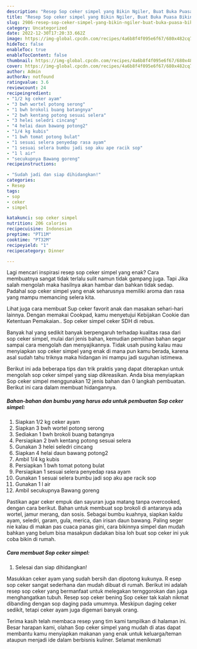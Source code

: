```yaml
---
description: "Resep Sop ceker simpel yang Bikin Ngiler, Buat Buka Puasa Bikin Ngiler"
title: "Resep Sop ceker simpel yang Bikin Ngiler, Buat Buka Puasa Bikin Ngiler"
slug: 2986-resep-sop-ceker-simpel-yang-bikin-ngiler-buat-buka-puasa-bikin-ngiler
category: Uncategorized
date: 2022-12-30T17:20:33.662Z
image: https://img-global.cpcdn.com/recipes/4a6b8f4f095e6f67/680x482cq70/sop-ceker-simpel-foto-resep-utama.jpg
hideToc: false
enableToc: true
enableTocContent: false
thumbnail: https://img-global.cpcdn.com/recipes/4a6b8f4f095e6f67/680x482cq70/sop-ceker-simpel-foto-resep-utama.jpg
cover: https://img-global.cpcdn.com/recipes/4a6b8f4f095e6f67/680x482cq70/sop-ceker-simpel-foto-resep-utama.jpg
author: Admin
authorAv: notfound
ratingvalue: 3.6
reviewcount: 24
recipeingredient:
- "1/2 kg ceker ayam"
- "3 bwh wortel potong serong"
- "1 bwh brokoli buang batangnya"
- "2 bwh kentang potong sesuai selera"
- "3 helei seledri cincang"
- "4 helai daun bawang potong2"
- "1/4 kg kubis"
- "1 bwh tomat potong bulat"
- "1 sesuai selera penyedap rasa ayam"
- "1 sesuai selera bumbu jadi sop aku ape racik sop"
- "1 l air"
- "secukupnya Bawang goreng"
recipeinstructions:

- "Sudah jadi dan siap dihidangkan!"
categories:
- Resep
tags:
- sop
- ceker
- simpel

katakunci: sop ceker simpel 
nutrition: 206 calories
recipecuisine: Indonesian
preptime: "PT11M"
cooktime: "PT32M"
recipeyield: "1"
recipecategory: Dinner

---
```



Lagi mencari inspirasi resep sop ceker simpel yang enak? Cara membuatnya sangat tidak terlalu sulit namun tidak gampang juga. Tapi Jika salah mengolah maka hasilnya akan hambar dan bahkan tidak sedap. Padahal sop ceker simpel yang enak seharusnya memiliki aroma dan rasa yang mampu memancing selera kita.


Lihat juga cara membuat Sup ceker favorit anak dan masakan sehari-hari lainnya. Dengan memakai Cookpad, kamu menyetujui Kebijakan Cookie dan Ketentuan Pemakaian.. Sop ceker simpel ceker SDH di rebus.

Banyak hal yang sedikit banyak berpengaruh terhadap kualitas rasa dari sop ceker simpel, mulai dari jenis bahan, kemudian pemilihan bahan segar sampai cara mengolah dan menyajikannya. Tidak usah pusing kalau mau menyiapkan sop ceker simpel yang enak di mana pun kamu berada, karena asal sudah tahu triknya maka hidangan ini mampu jadi suguhan istimewa.


Berikut ini ada beberapa tips dan trik praktis yang dapat diterapkan untuk mengolah sop ceker simpel yang siap dikreasikan. Anda bisa menyiapkan Sop ceker simpel menggunakan 12 jenis bahan dan 0 langkah pembuatan. Berikut ini cara dalam membuat hidangannya.

<!--inarticleads1-->

##### Bahan-bahan dan bumbu yang harus ada untuk pembuatan Sop ceker simpel:

1. Siapkan 1/2 kg ceker ayam
1. Siapkan 3 bwh wortel potong serong
1. Sediakan 1 bwh brokoli buang batangnya
1. Persiapkan 2 bwh kentang potong sesuai selera
1. Gunakan 3 helei seledri cincang
1. Siapkan 4 helai daun bawang potong2
1. Ambil 1/4 kg kubis
1. Persiapkan 1 bwh tomat potong bulat
1. Persiapkan 1 sesuai selera penyedap rasa ayam
1. Gunakan 1 sesuai selera bumbu jadi sop aku ape racik sop
1. Gunakan 1 l air
1. Ambil secukupnya Bawang goreng


Pastikan agar ceker empuk dan sayuran juga matang tanpa overcooked, dengan cara berikut. Bahan untuk membuat sop brokoli di antaranya ada wortel, jamur merang, dan sosis. Sebagai bumbu kuahnya, siapkan kaldu ayam, seledri, garam, gula, merica, dan irisan daun bawang. Paling seger nie kalau di makan pas cuaca panas gini, cara bikinnya simpel dan mudah bahkan yang belum bisa masakpun dadakan bisa loh buat sop ceker ini yuk coba bikin di rumah. 

<!--inarticleads2-->

##### Cara membuat Sop ceker simpel:


1. Selesai dan siap dihidangkan!

Masukkan ceker ayam yang sudah bersih dan dipotong kukunya. R esep sop ceker sangat sederhana dan mudah dibuat di rumah. Berikut ini adalah resep sop ceker yang bermanfaat untuk melegakan ternggorokan dan juga menghangatkan tubuh. Resep sop ceker bening Sop ceker tak kalah nikmat dibanding dengan sop daging pada umumnya. Meskipun daging ceker sedikit, tetapi ceker ayam juga digemari banyak orang. 

Terima kasih telah membaca resep yang tim kami tampilkan di halaman ini. Besar harapan kami, olahan Sop ceker simpel yang mudah di atas dapat membantu kamu menyiapkan makanan yang enak untuk keluarga/teman ataupun menjadi ide dalam berbisnis kuliner. Selamat menikmati
